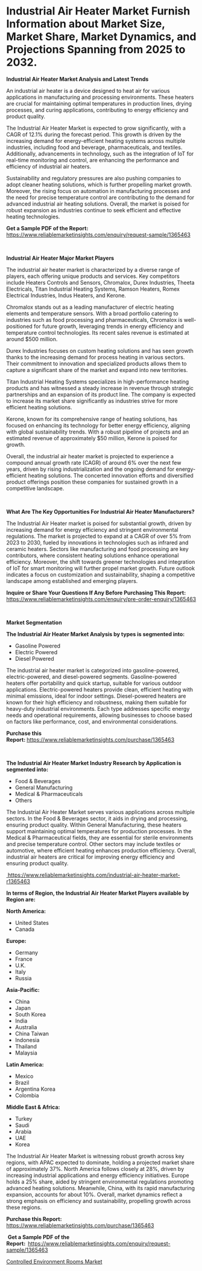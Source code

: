 <p><h1>Industrial Air Heater Market Furnish Information about Market Size, Market Share, Market Dynamics, and Projections Spanning from 2025 to 2032.</h1></p><p><strong>Industrial Air Heater Market Analysis and Latest Trends</strong></p>
<p><p>An industrial air heater is a device designed to heat air for various applications in manufacturing and processing environments. These heaters are crucial for maintaining optimal temperatures in production lines, drying processes, and curing applications, contributing to energy efficiency and product quality. </p><p>The Industrial Air Heater Market is expected to grow significantly, with a CAGR of 12.1% during the forecast period. This growth is driven by the increasing demand for energy-efficient heating systems across multiple industries, including food and beverage, pharmaceuticals, and textiles. Additionally, advancements in technology, such as the integration of IoT for real-time monitoring and control, are enhancing the performance and efficiency of industrial air heaters.</p><p>Sustainability and regulatory pressures are also pushing companies to adopt cleaner heating solutions, which is further propelling market growth. Moreover, the rising focus on automation in manufacturing processes and the need for precise temperature control are contributing to the demand for advanced industrial air heating solutions. Overall, the market is poised for robust expansion as industries continue to seek efficient and effective heating technologies.</p></p>
<p><strong>Get a Sample PDF of the Report:&nbsp;</strong> <a href="https://www.reliablemarketinsights.com/enquiry/request-sample/1365463?utm_campaign=2013&utm_medium=2&utm_source=Github&utm_content=ia&utm_term=22032025&utm_id=industrial-air-heater">https://www.reliablemarketinsights.com/enquiry/request-sample/1365463</a></p>
<p>&nbsp;</p>
<p><strong>Industrial Air Heater Major Market Players</strong></p>
<p><p>The industrial air heater market is characterized by a diverse range of players, each offering unique products and services. Key competitors include Heaters Controls and Sensors, Chromalox, Durex Industries, Theeta Electricals, Titan Industrial Heating Systems, Ramson Heaters, Romex Electrical Industries, Indus Heaters, and Kerone.</p><p>Chromalox stands out as a leading manufacturer of electric heating elements and temperature sensors. With a broad portfolio catering to industries such as food processing and pharmaceuticals, Chromalox is well-positioned for future growth, leveraging trends in energy efficiency and temperature control technologies. Its recent sales revenue is estimated at around $500 million.</p><p>Durex Industries focuses on custom heating solutions and has seen growth thanks to the increasing demand for process heating in various sectors. Their commitment to innovation and specialized products allows them to capture a significant share of the market and expand into new territories.</p><p>Titan Industrial Heating Systems specializes in high-performance heating products and has witnessed a steady increase in revenue through strategic partnerships and an expansion of its product line. The company is expected to increase its market share significantly as industries strive for more efficient heating solutions.</p><p>Kerone, known for its comprehensive range of heating solutions, has focused on enhancing its technology for better energy efficiency, aligning with global sustainability trends. With a robust pipeline of projects and an estimated revenue of approximately $50 million, Kerone is poised for growth.</p><p>Overall, the industrial air heater market is projected to experience a compound annual growth rate (CAGR) of around 6% over the next few years, driven by rising industrialization and the ongoing demand for energy-efficient heating solutions. The concerted innovation efforts and diversified product offerings position these companies for sustained growth in a competitive landscape.</p></p>
<p>&nbsp;</p>
<p><strong>What Are The Key Opportunities For Industrial Air Heater Manufacturers?</strong></p>
<p><p>The Industrial Air Heater market is poised for substantial growth, driven by increasing demand for energy efficiency and stringent environmental regulations. The market is projected to expand at a CAGR of over 5% from 2023 to 2030, fueled by innovations in technologies such as infrared and ceramic heaters. Sectors like manufacturing and food processing are key contributors, where consistent heating solutions enhance operational efficiency. Moreover, the shift towards greener technologies and integration of IoT for smart monitoring will further propel market growth. Future outlook indicates a focus on customization and sustainability, shaping a competitive landscape among established and emerging players.</p></p>
<p><strong>Inquire or Share Your Questions If Any Before Purchasing This Report:</strong> <a href="https://www.reliablemarketinsights.com/enquiry/pre-order-enquiry/1365463?utm_campaign=2013&utm_medium=2&utm_source=Github&utm_content=ia&utm_term=22032025&utm_id=industrial-air-heater">https://www.reliablemarketinsights.com/enquiry/pre-order-enquiry/1365463</a></p>
<p>&nbsp;</p>
<p><strong>Market Segmentation</strong></p>
<p><strong>The Industrial Air Heater Market Analysis by types is segmented into:</strong></p>
<p><ul><li>Gasoline Powered</li><li>Electric Powered</li><li>Diesel Powered</li></ul></p>
<p><p>The industrial air heater market is categorized into gasoline-powered, electric-powered, and diesel-powered segments. Gasoline-powered heaters offer portability and quick startup, suitable for various outdoor applications. Electric-powered heaters provide clean, efficient heating with minimal emissions, ideal for indoor settings. Diesel-powered heaters are known for their high efficiency and robustness, making them suitable for heavy-duty industrial environments. Each type addresses specific energy needs and operational requirements, allowing businesses to choose based on factors like performance, cost, and environmental considerations.</p></p>
<p><strong>Purchase this Report:&nbsp;</strong><a href="https://www.reliablemarketinsights.com/purchase/1365463?utm_campaign=2013&utm_medium=2&utm_source=Github&utm_content=ia&utm_term=22032025&utm_id=industrial-air-heater">https://www.reliablemarketinsights.com/purchase/1365463</a></p>
<p>&nbsp;</p>
<p><strong>The Industrial Air Heater Market Industry Research by Application is segmented into:</strong></p>
<p><ul><li>Food & Beverages</li><li>General Manufacturing</li><li>Medical & Pharmaceuticals</li><li>Others</li></ul></p>
<p><p>The Industrial Air Heater Market serves various applications across multiple sectors. In the Food & Beverages sector, it aids in drying and processing, ensuring product quality. Within General Manufacturing, these heaters support maintaining optimal temperatures for production processes. In the Medical & Pharmaceutical fields, they are essential for sterile environments and precise temperature control. Other sectors may include textiles or automotive, where efficient heating enhances production efficiency. Overall, industrial air heaters are critical for improving energy efficiency and ensuring product quality.</p></p>
<p><a href="https://www.reliablemarketinsights.com/industrial-air-heater-market-r1365463?utm_campaign=2013&utm_medium=2&utm_source=Github&utm_content=ia&utm_term=22032025&utm_id=industrial-air-heater">&nbsp;https://www.reliablemarketinsights.com/industrial-air-heater-market-r1365463</a></p>
<p><strong>In terms of Region, the Industrial Air Heater Market Players available by Region are:</strong></p>
<p>
    <p> <strong> North America: </strong>
        <ul>
            <li>United States</li>
            <li>Canada</li>
        </ul>
        </p> 
    <p> <strong> Europe: </strong>
        <ul>
            <li>Germany</li>
            <li>France</li>
            <li>U.K.</li>
            <li>Italy</li>
            <li>Russia</li>
        </ul>
        </p> 
    <p> <strong> Asia-Pacific: </strong>
        <ul>
            <li>China</li>
            <li>Japan</li>
            <li>South Korea</li>
            <li>India</li>
            <li>Australia</li>
            <li>China Taiwan</li>
            <li>Indonesia</li>
            <li>Thailand</li>
            <li>Malaysia</li>
        </ul>
        </p> 
    <p> <strong> Latin America: </strong>
        <ul>
            <li>Mexico</li>
            <li>Brazil</li>
            <li>Argentina Korea</li>
            <li>Colombia</li>
        </ul>
        </p> 
    <p> <strong> Middle East & Africa: </strong>
        <ul>
            <li>Turkey</li>
            <li>Saudi</li>
            <li>Arabia</li>
            <li>UAE</li>
            <li>Korea</li>
        </ul>
    </p>
    </p>
<p><p>The Industrial Air Heater Market is witnessing robust growth across key regions, with APAC expected to dominate, holding a projected market share of approximately 37%. North America follows closely at 28%, driven by increasing industrial applications and energy efficiency initiatives. Europe holds a 25% share, aided by stringent environmental regulations promoting advanced heating solutions. Meanwhile, China, with its rapid manufacturing expansion, accounts for about 10%. Overall, market dynamics reflect a strong emphasis on efficiency and sustainability, propelling growth across these regions.</p></p>
<p><strong>Purchase this Report: </strong><a href="https://www.reliablemarketinsights.com/purchase/1365463?utm_campaign=2013&utm_medium=2&utm_source=Github&utm_content=ia&utm_term=22032025&utm_id=industrial-air-heater">https://www.reliablemarketinsights.com/purchase/1365463</a></p>
<p>&nbsp;<strong>Get a Sample PDF of the Report:&nbsp;&nbsp;</strong><a href="https://www.reliablemarketinsights.com/enquiry/request-sample/1365463?utm_campaign=2013&utm_medium=2&utm_source=Github&utm_content=ia&utm_term=22032025&utm_id=industrial-air-heater">https://www.reliablemarketinsights.com/enquiry/request-sample/1365463</a></p>
<p><strong></strong></p>
<p><p><a href="https://github.com/MariaWashington76/Market-Research-Report-List-2/blob/main/controlled-environment-rooms-market.md?utm_campaign=2013&utm_medium=2&utm_source=Github&utm_content=ia&utm_term=22032025&utm_id=industrial-air-heater">Controlled Environment Rooms Market</a></p></p>